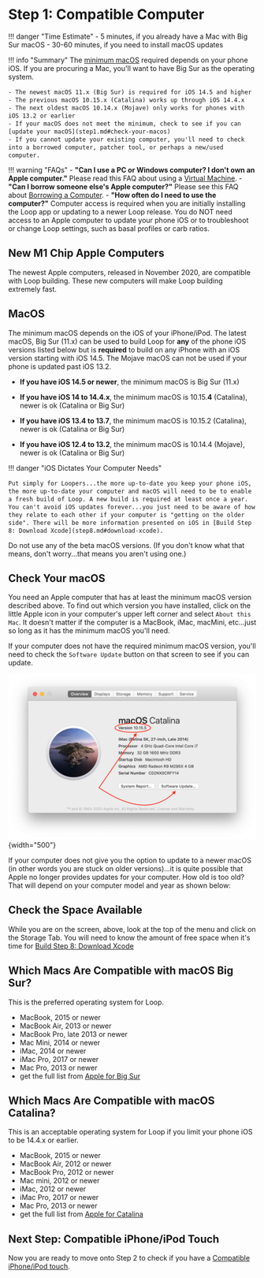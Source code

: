 # Step 1: Compatible Computer

!!! danger "Time Estimate"
    - 5 minutes, if you already have a Mac with Big Sur macOS
    - 30-60 minutes, if you need to install macOS updates

!!! info "Summary"
    The [minimum macOS](step1.md#macos) required depends on your phone iOS. If you are procuring a Mac, you'll want to have Big Sur as the operating system.

    - The newest macOS 11.x (Big Sur) is required for iOS 14.5 and higher
    - The previous macOS 10.15.x (Catalina) works up through iOS 14.4.x
    - The next oldest macOS 10.14.x (Mojave) only works for phones with iOS 13.2 or earlier
    - If your macOS does not meet the minimum, check to see if you can [update your macOS](step1.md#check-your-macos)
    - If you cannot update your existing computer, you'll need to check into a borrowed computer, patcher tool, or perhaps a new/used computer.

!!! warning "FAQs"
    - **"Can I use a PC or Windows computer? I don't own an Apple computer."** Please read this FAQ about using a [Virtual Machine](../faqs/FAQs.md#can-i-use-a-pc-or-windows-computer-to-build).
    - **"Can I borrow someone else's Apple computer?"** Please see this FAQ about [Borrowing a Computer](../faqs/FAQs.md#do-i-need-to-own-my-own-apple-computer).
    - **"How often do I need to use the computer?"** Computer access is required when you are initially installing the Loop app or updating to a newer Loop release. You do NOT need access to an Apple computer to update your phone iOS or to troubleshoot or change Loop settings, such as basal profiles or carb ratios.

## New M1 Chip Apple Computers

The newest Apple computers, released in November 2020, are compatible with Loop building. These new computers will make Loop building extremely fast.

## MacOS

The minimum macOS depends on the iOS of your iPhone/iPod. The latest macOS, Big Sur (11.x) can be used to build Loop for **any** of the phone iOS versions listed below but is **required** to build on any iPhone with an iOS version starting with iOS 14.5. The Mojave macOS can not be used if your phone is updated past iOS 13.2.

* **If you have iOS 14.5 or newer**, the minimum macOS is Big Sur (11.x)

* **If you have iOS 14 to 14.4.x**, the minimum macOS is 10.15.**4** (Catalina), newer is ok (Catalina or Big Sur)

* **If you have iOS 13.4 to 13.7**, the minimum macOS is 10.15.2 (Catalina), newer is ok (Catalina or Big Sur)

* **If you have iOS 12.4 to 13.2**, the minimum macOS is 10.14.4 (Mojave), newer is ok (Catalina or Big Sur)


!!! danger "iOS Dictates Your Computer Needs"

    Put simply for Loopers...the more up-to-date you keep your phone iOS, the more up-to-date your computer and macOS will need to be to enable a fresh build of Loop. A new build is required at least once a year. You can't avoid iOS updates forever...you just need to be aware of how they relate to each other if your computer is "getting on the older side". There will be more information presented on iOS in [Build Step 8: Download Xcode](step8.md#download-xcode).

Do not use any of the beta macOS versions. (If you don't know what that means, don't worry...that means you aren't using one.)

## Check Your macOS

You need an Apple computer that has at least the minimum macOS version described above. To find out which version you have installed, click on the little Apple icon in your computer's upper left corner and select `About this Mac`. It doesn't matter if the computer is a MacBook, iMac, macMini, etc...just so long as it has the minimum macOS you'll need.

If your computer does not have the required minimum macOS version, you'll need to check the `Software Update` button on that screen to see if you can update.

![img/macosx.png](img/macosx.png){width="500"}

If your computer does not give you the option to update to a newer macOS (in other words you are stuck on older versions)...it is quite possible that Apple no longer provides updates for your computer. How old is too old? That will depend on your computer model and year as shown below:

## Check the Space Available

While you are on the screen, above, look at the top of the menu and click on the Storage Tab.  You will need to know the amount of free space when it's time for [Build Step 8: Download Xcode](step8.md)


## Which Macs Are Compatible with macOS Big Sur?

This is the preferred operating system for Loop.

* MacBook, 2015 or newer
* MacBook Air, 2013 or newer
* MacBook Pro, late 2013 or newer
* Mac Mini, 2014 or newer
* iMac, 2014 or newer
* iMac Pro, 2017 or newer
* Mac Pro, 2013 or newer
* get the full list from [Apple for Big Sur](https://support.apple.com/en-us/HT211238)


## Which Macs Are Compatible with macOS Catalina?

This is an acceptable operating system for Loop if you limit your phone iOS to be 14.4.x or earlier.

* MacBook, 2015 or newer
* MacBook Air, 2012 or newer
* MacBook Pro, 2012 or newer
* Mac mini, 2012 or newer
* iMac, 2012 or newer
* iMac Pro, 2017 or newer
* Mac Pro, 2013 or newer
* get the full list from [Apple for Catalina](https://support.apple.com/en-us/HT210222)

## Next Step: Compatible iPhone/iPod Touch

Now you are ready to move onto Step 2 to check if you have a [Compatible iPhone/iPod touch](step2.md).
